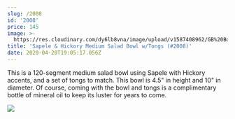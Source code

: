 ```yaml
---
slug: /2008
id: '2008'
price: 145
image: >-
  https://res.cloudinary.com/dy6lb8vna/image/upload/v1587408962/GB%20Bowlworks%20Gallery/2008a.jpg
title: 'Sapele & Hickory Medium Salad Bowl w/Tongs (#2008)'
date: 2020-04-20T19:05:17.056Z
---
```

This is a 120-segment medium salad bowl using Sapele with Hickory accents, and a set of tongs to match. This bowl is 4.5" in height and 10" in diameter. Of course, coming with the bowl and tongs is a complimentary bottle of mineral oil to keep its luster for years to come.

![](https://res.cloudinary.com/dy6lb8vna/image/upload/v1587409685/GB%20Bowlworks%20Gallery/2008b.jpg)